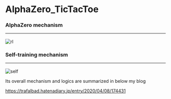 # AlphaZero_TicTacToe


### <b>AlphaZero mechanism</b><hr>

![rl](https://user-images.githubusercontent.com/48679574/78759913-4f082300-79bb-11ea-8e61-055c09b56eeb.jpg)


### <b>Self-training mechanism</b><hr>

![self](https://user-images.githubusercontent.com/48679574/78763986-dd32d800-79c0-11ea-9532-96fcd8097a7a.jpg)






Its overall mechanism and logics are summarized in below my blog

https://trafalbad.hatenadiary.jp/entry/2020/04/08/174431
